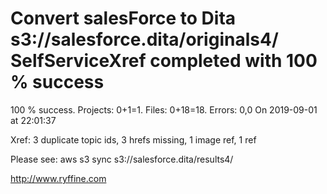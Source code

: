 # Convert salesForce to Dita s3://salesforce.dita/originals4/ SelfServiceXref completed with 100 % success

100 % success. Projects: 0+1=1.  Files: 0+18=18. Errors: 0,0  On 2019-09-01 at 22:01:37

Xref: 3 duplicate topic ids, 3 hrefs missing, 1 image ref, 1 ref

Please see: aws s3 sync s3://salesforce.dita/results4/

http://www.ryffine.com
